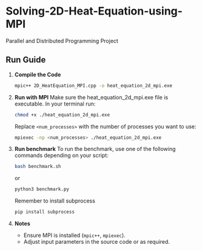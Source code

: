 # Solving-2D-Heat-Equation-using-MPI
Parallel and Distributed Programming Project 

## Run Guide

1. **Compile the Code**

    ```bash
    mpic++ 2D_HeatEquation_MPI.cpp -o heat_equation_2d_mpi.exe
    ```

2. **Run with MPI**
    Make sure the heat_equation_2d_mpi.exe file is executable. In your terminal run:

    ```bash
    chmod +x ./heat_equation_2d_mpi.exe
    ```

    Replace `<num_processes>` with the number of processes you want to use:

    ```bash
    mpiexec -np <num_processes> ./heat_equation_2d_mpi.exe
    ```
3. **Run benchmark**
    To run the benchmark, use one of the following commands depending on your script:

    ```bash
    bash benchmark.sh
    ```
    or
    ```bash
    python3 benchmark.py
    ```
    Remember to install subprocess
    ```bash
    pip install subprocess
    ```
5. **Notes**

    - Ensure MPI is installed (`mpic++`, `mpiexec`).
    - Adjust input parameters in the source code or as required.
